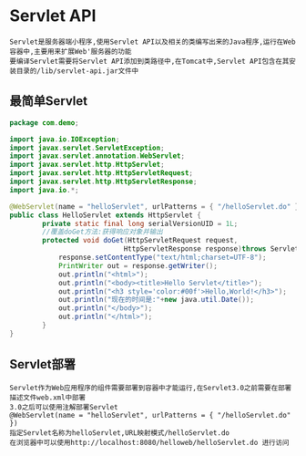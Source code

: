 # Servlet API

    Servlet是服务器端小程序,使用Servlet API以及相关的类编写出来的Java程序,运行在Web容器中,主要用来扩展Web'服务器的功能
    要编译Servlet需要将Servlet API添加到类路径中,在Tomcat中,Servlet API包含在其安装目录的/lib/servlet-api.jar文件中

## 最简单Servlet

```Java
package com.demo;

import java.io.IOException;
import javax.servlet.ServletException;
import javax.servlet.annotation.WebServlet;
import javax.servlet.http.HttpServlet;
import javax.servlet.http.HttpServletRequest;
import javax.servlet.http.HttpServletResponse;
import java.io.*;

@WebServlet(name = "helloServlet", urlPatterns = { "/helloServlet.do" })
public class HelloServlet extends HttpServlet {
        private static final long serialVersionUID = 1L;
        //覆盖doGet方法:获得响应对象并输出
        protected void doGet(HttpServletRequest request,
                            HttpServletResponse response)throws ServletException, IOException{
            response.setContentType("text/html;charset=UTF-8");
            PrintWriter out = response.getWriter();
            out.println("<html>");
            out.println("<body><title>Hello Servlet</title>");
            out.println("<h3 style='color:#00f'>Hello,World!</h3>");
            out.println("现在的时间是:"+new java.util.Date());
            out.println("</body>");
            out.println("</html>");
        }
}
```

## Servlet部署

    Servlet作为Web应用程序的组件需要部署到容器中才能运行,在Servlet3.0之前需要在部署描述文件web.xml中部署
    3.0之后可以使用注解部署Servlet
    @WebServlet(name = "helloServlet", urlPatterns = { "/helloServlet.do" })
    指定Servlet名称为helloServlet,URL映射模式/helloServlet.do
    在浏览器中可以使用http://localhost:8080/helloweb/helloServlet.do 进行访问